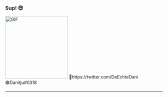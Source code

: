    ###   Sup! 😎
<img alt="GIF" src="https://media.giphy.com/media/41xmKVhZI4Ymfr2rhT/giphy.gif" width = 200/>
🔵https://twitter.com/DeEchteDani <br>
🟣Danitju#0318
<hr>
